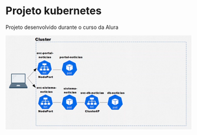 # Projeto kubernetes
Projeto desenvolvido durante o curso da Alura

![](https://github.com/LeonGustavo/kubernetes_projeto/blob/master/projeto/desenho_projeto.PNG?raw=true)

